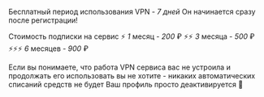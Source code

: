Бесплатный период использования VPN - *7 дней*
Он начинается сразу после регистрации!

Стоимость подписки на сервис
⚡ *1* месяц - *200* ₽
⚡⚡ *3* месяца - *500* ₽
⚡⚡⚡ *6* месяцев - *900* ₽

Если вы понимаете, что работа VPN сервиса вас не устроила и продолжать его использовать вы не хотите - никаких автоматических списаний средств не будет
Ваш профиль просто деактивируется 🙂
